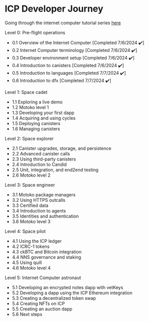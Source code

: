 # ICP Developer Journey

Going through the internet computer tutorial series [here](https://internetcomputer.org/docs/current/tutorials/developer-journey)

Level 0: Pre-flight operations

* 0.1 Overview of the Internet Computer [Completed 7/6/2024 ✔️]
* 0.2 Internet Computer terminology [Completed 7/6/2024 ✔️]
* 0.3 Developer environment setup [Completed 7/6/2024 ✔️]
* 0.4 Introduction to canisters [Completed 7/6/2024 ✔️]
* 0.5 Introduction to languages [Completed 7/7/2024 ✔️]
* 0.6 Introduction to dfx [Completed 7/7/2024 ✔️]

Level 1: Space cadet

* 1.1 Exploring a live demo
* 1.2 Motoko level 1
* 1.3 Developing your first dapp
* 1.4 Acquiring and using cycles
* 1.5 Deploying canisters
* 1.6 Managing canisters

Level 2: Space explorer

* 2.1 Canister upgrades, storage, and persistence
* 2.2 Advanced canister calls
* 2.3 Using third-party canisters
* 2.4 Introduction to Candid
* 2.5 Unit, integration, and end2end testing
* 2.6 Motoko level 2

Level 3: Space engineer

* 3.1 Motoko package managers
* 3.2 Using HTTPS outcalls
* 3.3 Certified data
* 3.4 Introduction to agents
* 3.5 Identities and authentication
* 3.6 Motoko level 3

Level 4: Space pilot

* 4.1 Using the ICP ledger
* 4.2 ICRC-1 tokens
* 4.3 ckBTC and Bitcoin integration
* 4.4 NNS governance and staking
* 4.5 Using quill
* 4.6 Motoko level 4

Level 5: Internet Computer astronaut

* 5.1 Developing an encrypted notes dapp with vetKeys
* 5.2 Developing a dapp using the ICP Ethereum integration
* 5.3 Creating a decentralized token swap
* 5.4 Creating NFTs on ICP
* 5.5 Creating an auction dapp
* 5.6 Next steps